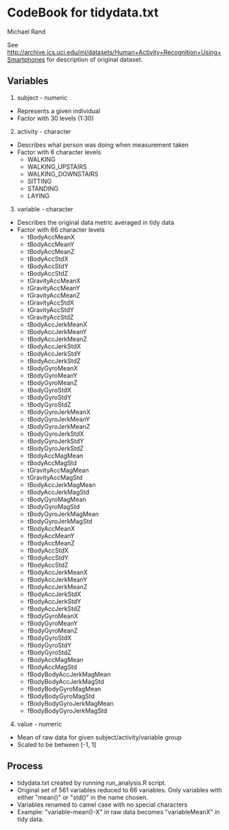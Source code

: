 CodeBook for tidydata.txt
=========================

Michael Rand

See http://archive.ics.uci.edu/ml/datasets/Human+Activity+Recognition+Using+Smartphones
for description of original dataset.



Variables
---------
1. subject - numeric
  * Represents a given individual
  * Factor with 30 levels (1:30)
  
2. activity - character
  * Describes what person was doing when measurement taken
  * Factor with 6 character levels
    - WALKING
    - WALKING_UPSTAIRS
    - WALKING_DOWNSTAIRS
    - SITTING
    - STANDING
    - LAYING

3. variable - character
  * Describes the original data metric averaged in tidy data
  * Factor with 66 character levels
    - tBodyAccMeanX
    - tBodyAccMeanY
    - tBodyAccMeanZ
    - tBodyAccStdX
    - tBodyAccStdY
    - tBodyAccStdZ
    - tGravityAccMeanX
    - tGravityAccMeanY
    - tGravityAccMeanZ
    - tGravityAccStdX
    - tGravityAccStdY
    - tGravityAccStdZ
    - tBodyAccJerkMeanX
    - tBodyAccJerkMeanY
    - tBodyAccJerkMeanZ
    - tBodyAccJerkStdX
    - tBodyAccJerkStdY
    - tBodyAccJerkStdZ
    - tBodyGyroMeanX
    - tBodyGyroMeanY
    - tBodyGyroMeanZ
    - tBodyGyroStdX
    - tBodyGyroStdY
    - tBodyGyroStdZ
    - tBodyGyroJerkMeanX
    - tBodyGyroJerkMeanY
    - tBodyGyroJerkMeanZ
    - tBodyGyroJerkStdX
    - tBodyGyroJerkStdY
    - tBodyGyroJerkStdZ
    - tBodyAccMagMean
    - tBodyAccMagStd
    - tGravityAccMagMean
    - tGravityAccMagStd
    - tBodyAccJerkMagMean
    - tBodyAccJerkMagStd
    - tBodyGyroMagMean
    - tBodyGyroMagStd
    - tBodyGyroJerkMagMean
    - tBodyGyroJerkMagStd
    - fBodyAccMeanX
    - fBodyAccMeanY
    - fBodyAccMeanZ
    - fBodyAccStdX
    - fBodyAccStdY
    - fBodyAccStdZ
    - fBodyAccJerkMeanX
    - fBodyAccJerkMeanY
    - fBodyAccJerkMeanZ
    - fBodyAccJerkStdX
    - fBodyAccJerkStdY
    - fBodyAccJerkStdZ
    - fBodyGyroMeanX
    - fBodyGyroMeanY
    - fBodyGyroMeanZ
    - fBodyGyroStdX
    - fBodyGyroStdY
    - fBodyGyroStdZ
    - fBodyAccMagMean
    - fBodyAccMagStd
    - fBodyBodyAccJerkMagMean
    - fBodyBodyAccJerkMagStd
    - fBodyBodyGyroMagMean
    - fBodyBodyGyroMagStd
    - fBodyBodyGyroJerkMagMean
    - fBodyBodyGyroJerkMagStd
    
4. value - numeric
  * Mean of raw data for given subject/activity/variable group
  * Scaled to be between [-1, 1]
  
Process
-------
* tidydata.txt created by running run_analysis.R script.
* Original set of 561 variables reduced to 66 variables. Only
  variables with either "mean()" or "std()" in the name chosen.
* Variables renamed to camel case with no special characters
* Example: "variable-mean()-X" in raw data becomes "variableMeanX"
  in tidy data.